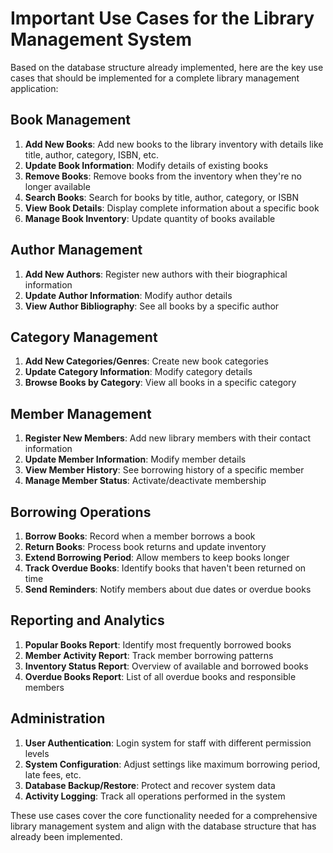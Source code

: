 
# Important Use Cases for the Library Management System

Based on the database structure already implemented, here are the key use cases that should be implemented for a complete library management application:

## Book Management
1. **Add New Books**: Add new books to the library inventory with details like title, author, category, ISBN, etc.
2. **Update Book Information**: Modify details of existing books
3. **Remove Books**: Remove books from the inventory when they're no longer available
4. **Search Books**: Search for books by title, author, category, or ISBN
5. **View Book Details**: Display complete information about a specific book
6. **Manage Book Inventory**: Update quantity of books available

## Author Management
1. **Add New Authors**: Register new authors with their biographical information
2. **Update Author Information**: Modify author details
3. **View Author Bibliography**: See all books by a specific author

## Category Management
1. **Add New Categories/Genres**: Create new book categories
2. **Update Category Information**: Modify category details
3. **Browse Books by Category**: View all books in a specific category

## Member Management
1. **Register New Members**: Add new library members with their contact information
2. **Update Member Information**: Modify member details
3. **View Member History**: See borrowing history of a specific member
4. **Manage Member Status**: Activate/deactivate membership

## Borrowing Operations
1. **Borrow Books**: Record when a member borrows a book
2. **Return Books**: Process book returns and update inventory
3. **Extend Borrowing Period**: Allow members to keep books longer
4. **Track Overdue Books**: Identify books that haven't been returned on time
5. **Send Reminders**: Notify members about due dates or overdue books

## Reporting and Analytics
1. **Popular Books Report**: Identify most frequently borrowed books
2. **Member Activity Report**: Track member borrowing patterns
3. **Inventory Status Report**: Overview of available and borrowed books
4. **Overdue Books Report**: List of all overdue books and responsible members

## Administration
1. **User Authentication**: Login system for staff with different permission levels
2. **System Configuration**: Adjust settings like maximum borrowing period, late fees, etc.
3. **Database Backup/Restore**: Protect and recover system data
4. **Activity Logging**: Track all operations performed in the system

These use cases cover the core functionality needed for a comprehensive library management system and align with the database structure that has already been implemented.
